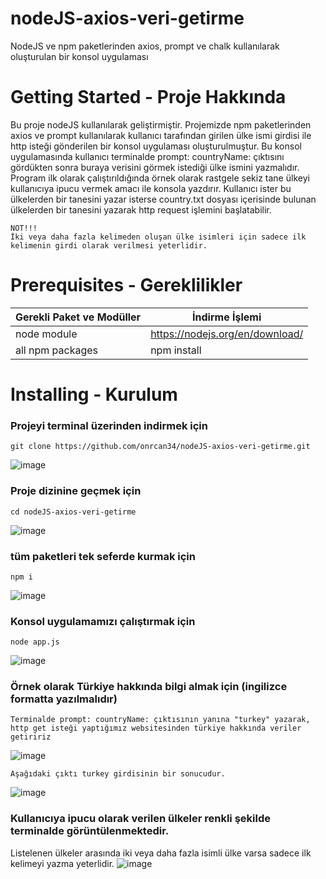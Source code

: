 # nodeJS-axios-veri-getirme
NodeJS ve npm paketlerinden axios, prompt ve chalk kullanılarak oluşturulan bir konsol uygulaması

# Getting Started - Proje Hakkında
Bu proje nodeJS kullanılarak geliştirmiştir. Projemizde npm paketlerinden axios ve prompt kullanılarak kullanıcı tarafından girilen ülke ismi girdisi ile http isteği gönderilen bir konsol uygulaması oluşturulmuştur. Bu konsol uygulamasında kullanıcı terminalde prompt: countryName: çıktısını gördükten sonra buraya verisini görmek istediği ülke ismini yazmalıdır. Program ilk olarak çalıştırıldığında örnek olarak rastgele sekiz tane ülkeyi kullanıcıya ipucu vermek amacı ile konsola yazdırır. Kullanıcı ister bu ülkelerden bir tanesini yazar isterse country.txt dosyası içerisinde bulunan ülkelerden bir tanesini yazarak http request işlemini başlatabilir. 
```
NOT!!!
İki veya daha fazla kelimeden oluşan ülke isimleri için sadece ilk kelimenin girdi olarak verilmesi yeterlidir.
```

# Prerequisites - Gereklilikler
| Gerekli Paket ve Modüller | İndirme İşlemi |
| ------ | ------ |
| node module | https://nodejs.org/en/download/ |
| all npm packages | npm install |

# Installing - Kurulum

### Projeyi terminal üzerinden indirmek için
```
git clone https://github.com/onrcan34/nodeJS-axios-veri-getirme.git
```
![image](https://user-images.githubusercontent.com/64845818/182032559-f9ac6b24-fa2f-4496-b413-e17b1057f8ee.png)

### Proje dizinine geçmek için
```
cd nodeJS-axios-veri-getirme
```
![image](https://user-images.githubusercontent.com/64845818/182032602-2dedee16-10dd-4c98-af3a-c398f9010011.png)

### tüm paketleri tek seferde kurmak için
```
npm i
```
![image](https://user-images.githubusercontent.com/64845818/182032695-fa1c572f-f776-4d47-b077-9328bc60fb2a.png)


### Konsol uygulamamızı çalıştırmak için
```
node app.js 
```
![image](https://user-images.githubusercontent.com/64845818/182032970-6b684a6a-b4f1-4546-bfdf-342e79c0c866.png)

### Örnek olarak Türkiye hakkında bilgi almak için (ingilizce formatta yazılmalıdır)
```
Terminalde prompt: countryName: çıktısının yanına "turkey" yazarak, http get isteği yaptığımız websitesinden türkiye hakkında veriler getiririz
```
![image](https://user-images.githubusercontent.com/64845818/182033100-8e529da6-1605-43d9-9377-464cfbc5f695.png)

```
Aşağıdaki çıktı turkey girdisinin bir sonucudur.
```
![image](https://user-images.githubusercontent.com/64845818/182033394-87f938cc-eead-4dcf-80cb-877a43ac73c3.png)


### Kullanıcıya ipucu olarak verilen ülkeler renkli şekilde terminalde görüntülenmektedir.
Listelenen ülkeler arasında iki veya daha fazla isimli ülke varsa sadece ilk kelimeyi yazma yeterlidir.
![image](https://user-images.githubusercontent.com/64845818/182033135-9c835f19-af40-4ccd-9a45-fcfbb58e5f00.png)



